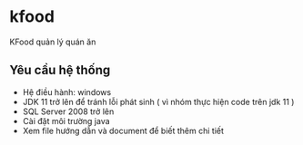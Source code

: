 # kfood
KFood quản lý quán ăn
## Yêu cầu hệ thống
 - Hệ điều hành: windows
 - JDK 11 trở lên để tránh lỗi phát sinh ( vì nhóm thực hiện code trên jdk 11 )
 - SQL Server 2008 trở lên
 - Cài đặt môi trường java
- Xem file hướng dẫn và document để biết thêm chi tiết
